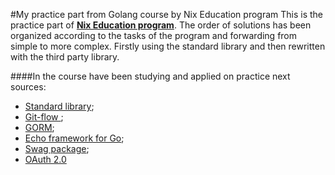 #My practice part from Golang course by Nix Education program
This is the practice part of [<b>Nix Education program</b>](https://education.nixsolutions.com).
The order of solutions has been organized according to the tasks of the program and forwarding from simple to more complex.
Firstly using the standard library and then rewritten with the third party library.

####In the course have been studying and applied on practice next sources:
- [Standard library](https://golang.org/pkg/);
- [Git-flow ](https://danielkummer.github.io/git-flow-cheatsheet/index.ru_RU.html);
- [GORM](https://gorm.io/);
- [Echo framework for Go](https://echo.labstack.com/);
- [Swag package](https://github.com/swaggo/swag);
- [OAuth 2.0](https://github.com/golang/oauth2)
